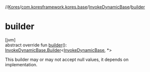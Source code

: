 //[Kores](../../../index.md)/[com.koresframework.kores.base](../index.md)/[InvokeDynamicBase](index.md)/[builder](builder.md)

# builder

[jvm]\
abstract override fun [builder](builder.md)(): [InvokeDynamicBase.Builder](-builder/index.md)<[InvokeDynamicBase](index.md), *>

This builder may or may not accept null values, it depends on implementation.
